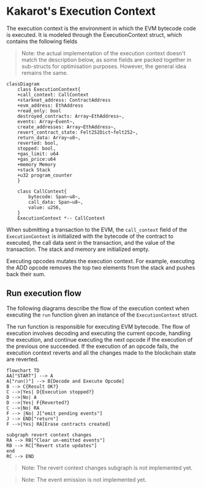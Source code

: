 # Kakarot's Execution Context

The execution context is the environment in which the EVM bytecode code is
executed. It is modeled through the ExecutionContext struct, which contains the
following fields

> Note: the actual implementation of the execution context doesn't match the
> description below, as some fields are packed together in sub-structs for
> optimisation purposes. However, the general idea remains the same.

```mermaid
classDiagram
    class ExecutionContext{
    +call_context: CallContext
    +starknet_address: ContractAddress
    +evm_address: EthAddress
    +read_only: bool
    destroyed_contracts: Array~EthAddress~,
    events: Array~Event~,
    create_addresses: Array~EthAddress~,
    revert_contract_state: Felt252Dict~felt252~,
    return_data: Array~u8~,
    reverted: bool,
    stopped: bool,
    +gas_limit: u64
    +gas_price:u64
    +memory Memory
    +stack Stack
    +u32 program_counter
    }

    class CallContext{
        bytecode: Span~u8~,
        call_data: Span~u8~,
        value: u256,
    }
    ExecutionContext *-- CallContext
```

When submitting a transaction to the EVM, the `call_context` field of the
`ExecutionContext` is initialized with the bytecode of the contract to executed,
the call data sent in the transaction, and the value of the transaction. The
stack and memory are initialized empty.

Executing opcodes mutates the execution context. For example, executing the ADD
opcode removes the top two elements from the stack and pushes back their sum.

## Run execution flow

The following diagrams describe the flow of the execution context when executing
the `run` function given an instance of the `ExecutionContext` struct.

The run function is responsible for executing EVM bytecode. The flow of
execution involves decoding and executing the current opcode, handling the
execution, and continue executing the next opcode if the execution of the
previous one succeeded. If the execution of an opcode fails, the execution
context reverts and all the changes made to the blockchain state are reverted.

```mermaid
flowchart TD
AA["START"] --> A
A["run()"] --> B[Decode and Execute Opcode]
B --> C{Result OK?}
C -->|Yes| D{Execution stopped?}
D -->|No| A
D -->|Yes| F{Reverted?}
C -->|No| RA
F --> |No| J["emit pending events"]
J --> END["return"]
F -->|Yes| RA[Erase contracts created]

subgraph revert context changes
RA --> RB["Clear un-emitted events"]
RB --> RC["Revert state updates"]
end
RC --> END
```

<!-- TODO -->

> Note: The revert context changes subgraph is not implemented yet.

> Note: The event emission is not implemented yet.
